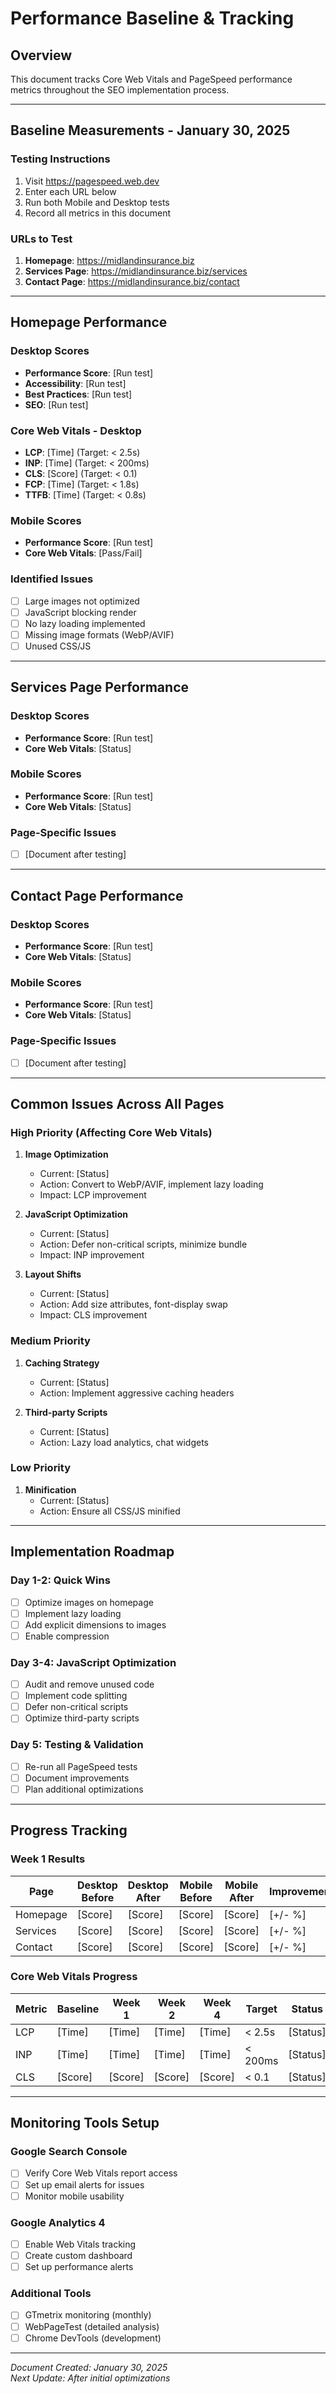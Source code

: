 # Performance Baseline & Tracking

## Overview
This document tracks Core Web Vitals and PageSpeed performance metrics throughout the SEO implementation process.

---

## Baseline Measurements - January 30, 2025

### Testing Instructions
1. Visit https://pagespeed.web.dev
2. Enter each URL below
3. Run both Mobile and Desktop tests
4. Record all metrics in this document

### URLs to Test
1. **Homepage**: https://midlandinsurance.biz
2. **Services Page**: https://midlandinsurance.biz/services  
3. **Contact Page**: https://midlandinsurance.biz/contact

---

## Homepage Performance

### Desktop Scores
- **Performance Score**: [Run test]
- **Accessibility**: [Run test]
- **Best Practices**: [Run test]
- **SEO**: [Run test]

### Core Web Vitals - Desktop
- **LCP**: [Time] (Target: < 2.5s)
- **INP**: [Time] (Target: < 200ms)
- **CLS**: [Score] (Target: < 0.1)
- **FCP**: [Time] (Target: < 1.8s)
- **TTFB**: [Time] (Target: < 0.8s)

### Mobile Scores
- **Performance Score**: [Run test]
- **Core Web Vitals**: [Pass/Fail]

### Identified Issues
- [ ] Large images not optimized
- [ ] JavaScript blocking render
- [ ] No lazy loading implemented
- [ ] Missing image formats (WebP/AVIF)
- [ ] Unused CSS/JS

---

## Services Page Performance

### Desktop Scores
- **Performance Score**: [Run test]
- **Core Web Vitals**: [Status]

### Mobile Scores
- **Performance Score**: [Run test]
- **Core Web Vitals**: [Status]

### Page-Specific Issues
- [ ] [Document after testing]

---

## Contact Page Performance

### Desktop Scores
- **Performance Score**: [Run test]
- **Core Web Vitals**: [Status]

### Mobile Scores
- **Performance Score**: [Run test]
- **Core Web Vitals**: [Status]

### Page-Specific Issues
- [ ] [Document after testing]

---

## Common Issues Across All Pages

### High Priority (Affecting Core Web Vitals)
1. **Image Optimization**
   - Current: [Status]
   - Action: Convert to WebP/AVIF, implement lazy loading
   - Impact: LCP improvement

2. **JavaScript Optimization**
   - Current: [Status]
   - Action: Defer non-critical scripts, minimize bundle
   - Impact: INP improvement

3. **Layout Shifts**
   - Current: [Status]
   - Action: Add size attributes, font-display swap
   - Impact: CLS improvement

### Medium Priority
1. **Caching Strategy**
   - Current: [Status]
   - Action: Implement aggressive caching headers

2. **Third-party Scripts**
   - Current: [Status]
   - Action: Lazy load analytics, chat widgets

### Low Priority
1. **Minification**
   - Current: [Status]
   - Action: Ensure all CSS/JS minified

---

## Implementation Roadmap

### Day 1-2: Quick Wins
- [ ] Optimize images on homepage
- [ ] Implement lazy loading
- [ ] Add explicit dimensions to images
- [ ] Enable compression

### Day 3-4: JavaScript Optimization
- [ ] Audit and remove unused code
- [ ] Implement code splitting
- [ ] Defer non-critical scripts
- [ ] Optimize third-party scripts

### Day 5: Testing & Validation
- [ ] Re-run all PageSpeed tests
- [ ] Document improvements
- [ ] Plan additional optimizations

---

## Progress Tracking

### Week 1 Results
| Page | Desktop Before | Desktop After | Mobile Before | Mobile After | Improvement |
|------|----------------|---------------|---------------|--------------|-------------|
| Homepage | [Score] | [Score] | [Score] | [Score] | [+/- %] |
| Services | [Score] | [Score] | [Score] | [Score] | [+/- %] |
| Contact | [Score] | [Score] | [Score] | [Score] | [+/- %] |

### Core Web Vitals Progress
| Metric | Baseline | Week 1 | Week 2 | Week 4 | Target | Status |
|--------|----------|--------|--------|--------|--------|--------|
| LCP | [Time] | [Time] | [Time] | [Time] | < 2.5s | [Status] |
| INP | [Time] | [Time] | [Time] | [Time] | < 200ms | [Status] |
| CLS | [Score] | [Score] | [Score] | [Score] | < 0.1 | [Status] |

---

## Monitoring Tools Setup

### Google Search Console
- [ ] Verify Core Web Vitals report access
- [ ] Set up email alerts for issues
- [ ] Monitor mobile usability

### Google Analytics 4
- [ ] Enable Web Vitals tracking
- [ ] Create custom dashboard
- [ ] Set up performance alerts

### Additional Tools
- [ ] GTmetrix monitoring (monthly)
- [ ] WebPageTest (detailed analysis)
- [ ] Chrome DevTools (development)

---

*Document Created: January 30, 2025*  
*Next Update: After initial optimizations*